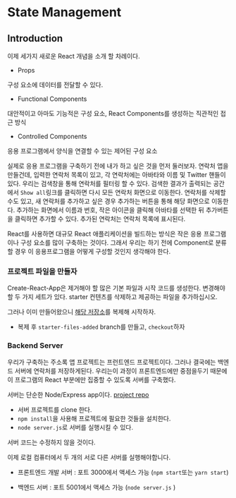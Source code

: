 # State Management



## Introduction

이제 세가지 새로운 React 개념을 소개 할 차례이다.

- Props

구성 요소에 데이터를 전달할 수 있다.

- Functional Components

대안적이고 아마도 기능적은 구성 요소, React Components를 생성하는 직관적인 접근 방식

- Controlled Components

응용 프로그램에서 양식을 연결할 수 있는 제어된 구성 요소



실제로 응용 프로그램을 구축하기 전에 내가 하고 싶은 것을 먼저 둘러보자. 연락처 앱을 만들건데, 입력한 연락처 목록이 있고, 각 연락처에는 아바타와 이름 및 Twitter 핸들이 있다. 우리는 검색창을 통해 연락처를 필터링 할 수 있다. 검색한 결과가 출력되는 공간에서 `Show all`링크를 클릭하면 다시 모든 연락처 화면으로 이동한다. 연락처를 삭제할 수도 있고, 새 연락처를 추가하고 싶은 경우 추가하는 버튼을 통해 해당 화면으로 이동한다. 추가하는 화면에서 이름과 번호, 작은 아이콘을 클릭해 아바타를 선택한 뒤 추가버튼을 클릭하면 추가할 수 있다. 추가된 연락처는 연락처 목록에 표시된다.

React를 사용하면 대규모 React 애플리케이션을 빌드하는 방식은 작은 응용 프로그램이나 구성 요소를 많이 구축하는 것이다. 그래서 우리는 하기 전에 Component로 분류할 경우 이 응용프로그램을 어떻게 구성할 것인지 생각해야 한다.





### 프로젝트 파일을 만들자

Create-React-App은 제거해야 할 많은 기본 파일과 시작 코드를 생성한다. 변경해야 할 두 가지 세트가 있다. starter 컨텐츠를 삭제하고 제공하는 파일을 추가하십시오.

그러나 이미 만들어왔으니 [해당 저장소](https://github.com/udacity/reactnd-contacts-app)를 복제해 시작하자.

- 복제 후 `starter-files-added` branch를 만들고, `checkout`하자



### Backend Server

우리가 구축하는 주소록 앱 프로젝트는 프런트엔드 프로젝트이다. 그러나 결국에는 백엔드 서버에 연락처를 저장하게된다. 우리는이 과정이 프론트엔드에만 중점을두기 때문에 이 프로그램의 React 부분에만 집중할 수 있도록 서버를 구축했다.

서버는 단순한 Node/Express app이다. [project repo](https://github.com/udacity/reactnd-contacts-server2)

- 서버 프로젝트를 clone 한다.
- `npm install`을 사용해 프로젝트에 필요한 것들을 설치한다.
- `node server.js`로 서버를 실행시킬 수 있다.

서버 코드는 수정하지 않을 것이다.



이제 로컬 컴퓨터에서 두 개의 서로 다른 서버를 실행해야합니다.

- 프론트엔드 개발 서버 : 포트 3000에서 액세스 가능 (`npm start`또는 `yarn start`)

- 백엔드 서버 : 포트 5001에서 액세스 가능 (`node server.js` )

